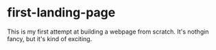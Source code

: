 # first-landing-page

This is my first attempt at building a webpage from scratch. It's nothgin fancy, 
but it's kind of exciting. 
